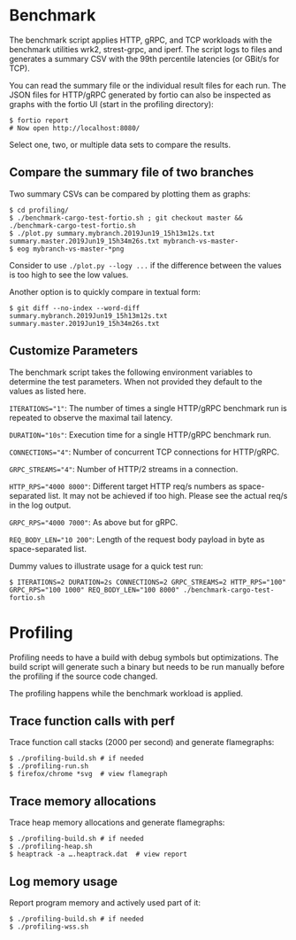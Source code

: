# Benchmark

The benchmark script applies HTTP, gRPC, and TCP workloads with
the benchmark utilities wrk2, strest-grpc, and iperf.
The script logs to files and generates a summary CSV with the
99th percentile latencies (or GBit/s for TCP).

You can read the summary file or the individual result files for
each run. The JSON files for HTTP/gRPC generated by fortio can
also be inspected as graphs with the fortio UI
(start in the profiling directory):

```
$ fortio report
# Now open http://localhost:8080/
```

Select one, two, or multiple data sets to compare the results.

## Compare the summary file of two branches

Two summary CSVs can be compared by plotting them as graphs:

```
$ cd profiling/
$ ./benchmark-cargo-test-fortio.sh ; git checkout master && ./benchmark-cargo-test-fortio.sh
$ ./plot.py summary.mybranch.2019Jun19_15h13m12s.txt summary.master.2019Jun19_15h34m26s.txt mybranch-vs-master-
$ eog mybranch-vs-master-*png
```

Consider to use `./plot.py --logy ...` if the difference between the values is too high to see the low values.

Another option is to quickly compare in textual form:
```
$ git diff --no-index --word-diff summary.mybranch.2019Jun19_15h13m12s.txt summary.master.2019Jun19_15h34m26s.txt
```

## Customize Parameters

The benchmark script takes the following environment variables to determine the test parameters.
When not provided they default to the values as listed here.

`ITERATIONS="1"`: The number of times a single HTTP/gRPC benchmark run is repeated to observe the maximal tail latency.

`DURATION="10s"`: Execution time for a single HTTP/gRPC benchmark run.

`CONNECTIONS="4"`: Number of concurrent TCP connections for HTTP/gRPC.

`GRPC_STREAMS="4"`: Number of HTTP/2 streams in a connection.

`HTTP_RPS="4000 8000"`: Different target HTTP req/s numbers as space-separated list. It may not be achieved if too high.
Please see the actual req/s in the log output.

`GRPC_RPS="4000 7000"`: As above but for gRPC.

`REQ_BODY_LEN="10 200"`: Length of the request body payload in byte as space-separated list.

Dummy values to illustrate usage for a quick test run:

```
$ ITERATIONS=2 DURATION=2s CONNECTIONS=2 GRPC_STREAMS=2 HTTP_RPS="100" GRPC_RPS="100 1000" REQ_BODY_LEN="100 8000" ./benchmark-cargo-test-fortio.sh
```

# Profiling

Profiling needs to have a build with debug symbols but optimizations.
The build script will generate such a binary but needs to be run
manually before the profiling if the source code changed.

The profiling happens while the benchmark workload is applied.

## Trace function calls with perf

Trace function call stacks (2000 per second) and generate flamegraphs:

```
$ ./profiling-build.sh # if needed
$ ./profiling-run.sh
$ firefox/chrome *svg  # view flamegraph
```


## Trace memory allocations

Trace heap memory allocations and generate flamegraphs:

```
$ ./profiling-build.sh # if needed
$ ./profiling-heap.sh
$ heaptrack -a ….heaptrack.dat  # view report
```

## Log memory usage

Report program memory and actively used part of it:

```
$ ./profiling-build.sh # if needed
$ ./profiling-wss.sh
```
